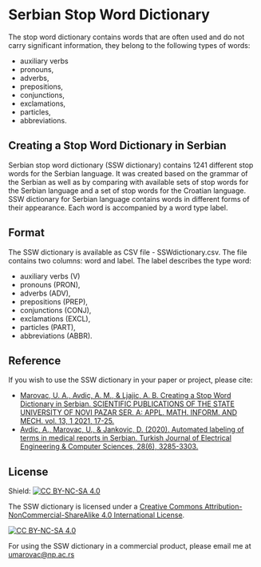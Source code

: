 # Serbian Stop Word Dictionary

The stop word dictionary contains words that are often used and do not carry significant information, they belong to the following types of words:
- auxiliary verbs
- pronouns, 
- adverbs, 
- prepositions, 
- conjunctions, 
- exclamations,
- particles,
- abbreviations.
 
 ## Creating a Stop Word Dictionary in Serbian
 
 Serbian stop word dictionary (SSW dictionary) contains 1241 different stop words for the Serbian language. 
It was created based on the grammar of the Serbian as well as by comparing with available sets of stop words for the Serbian language and a set of stop words for the Croatian language. SSW dictionary for Serbian language contains words in different forms of their appearance. Each word is accompanied by a word type label.

## Format

The SSW dictionary is available as CSV file - SSWdictionary.csv. The file contains two columns: word and label.
The label describes the type word:

- auxiliary verbs (V)
- pronouns (PRON), 
- adverbs (ADV), 
- prepositions (PREP), 
- conjunctions (CONJ), 
- exclamations (EXCL),
- particles (PART),
- abbreviations (ABBR).

## Reference

If you wish to use the SSW dictionary in your paper or project, please cite:

- [Marovac, U. A., Avdic, A. M., & Ljajic, A. B. Creating a Stop Word Dictionary in Serbian. SCIENTIFIC PUBLICATIONS OF THE STATE UNIVERSITY OF NOVI PAZAR
SER. A: APPL. MATH. INFORM. AND MECH. vol. 13, 1 2021, 17-25.](http://www.dunp.np.ac.rs/wp-content/uploads/2021/casopisa/vol13-1/SP-SUNP-13-1-2021-3.pdf) 
- [Avdic, A., Marovac, U., & Jankovic, D. (2020). Automated labeling of terms in medical reports in Serbian. Turkish Journal of Electrical Engineering & Computer Sciences, 28(6), 3285-3303.](https://journals.tubitak.gov.tr/elektrik/abstract.htm?id=28234)

## License


Shield: [![CC BY-NC-SA 4.0][cc-by-nc-sa-shield]][cc-by-nc-sa]

The SSW dictionary is licensed under a
[Creative Commons Attribution-NonCommercial-ShareAlike 4.0 International License][cc-by-nc-sa].

[![CC BY-NC-SA 4.0][cc-by-nc-sa-image]][cc-by-nc-sa]

[cc-by-nc-sa]: http://creativecommons.org/licenses/by-nc-sa/4.0/
[cc-by-nc-sa-image]: https://licensebuttons.net/l/by-nc-sa/4.0/88x31.png
[cc-by-nc-sa-shield]: https://img.shields.io/badge/License-CC%20BY--NC--SA%204.0-lightgrey.svg


 For using the SSW dictionary in a commercial product, please email me at [umarovac@np.ac.rs](mailto:umarovac@np.ac.rs)
